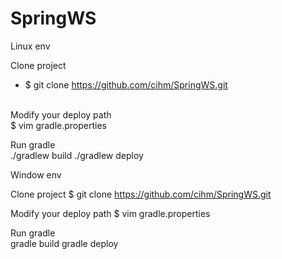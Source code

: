 # SpringWS

Linux env

 Clone project
 <br />
  * $ git clone https://github.com/cihm/SpringWS.git 
<br />
 Modify your deploy path
 <br />
  $ vim gradle.properties 
  
 Run gradle  
 ./gradlew build
 ./gradlew deploy
 
 
Window env 

 Clone project
  $ git clone https://github.com/cihm/SpringWS.git 

 Modify your deploy path
  $ vim gradle.properties 
  
  
 Run gradle  
  gradle build
  gradle deploy